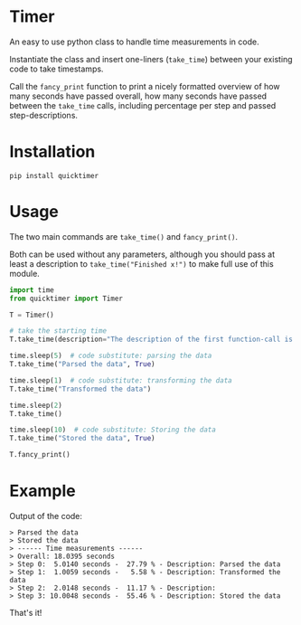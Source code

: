 # Timer

An easy to use python class to handle time measurements in code. 

Instantiate the class and insert one-liners (`take_time`) between your existing code to take timestamps. 

Call the `fancy_print` function to print a nicely formatted overview of how many seconds have passed overall, how many seconds have passed between the `take_time` calls, including percentage per step and passed step-descriptions. 


# Installation

```
pip install quicktimer 
```

# Usage

The two main commands are `take_time()` and `fancy_print()`.

Both can be used without any parameters, although you should pass at least a description to `take_time("Finished x!")` to make full use of this module. 



```python
import time
from quicktimer import Timer

T = Timer()

# take the starting time
T.take_time(description="The description of the first function-call is never displayed!")

time.sleep(5)  # code substitute: parsing the data
T.take_time("Parsed the data", True)

time.sleep(1)  # code substitute: transforming the data
T.take_time("Transformed the data")

time.sleep(2)
T.take_time() 

time.sleep(10)  # code substitute: Storing the data
T.take_time("Stored the data", True)

T.fancy_print()
```


# Example

Output of the code: 

```
> Parsed the data
> Stored the data
> ------ Time measurements ------
> Overall: 18.0395 seconds
> Step 0:  5.0140 seconds -  27.79 % - Description: Parsed the data
> Step 1:  1.0059 seconds -   5.58 % - Description: Transformed the data
> Step 2:  2.0148 seconds -  11.17 % - Description: 
> Step 3: 10.0048 seconds -  55.46 % - Description: Stored the data
```

That's it!
